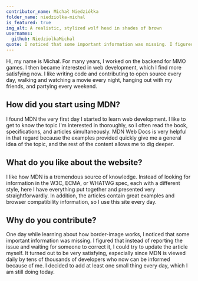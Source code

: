 ```yaml
---
contributor_name: Michał Niedziółka
folder_name: niedziolka-michal
is_featured: true
img_alt: A realistic, stylized wolf head in shades of brown
usernames:
  github: NiedziolkaMichal
quote: I noticed that some important information was missing. I figured that instead of reporting the issue and waiting for someone to correct it, I could try to update the article myself. It turned out to be very satisfying, especially since MDN is viewed daily by tens of thousands of developers who now can be informed because of me.
---
```


Hi, my name is Michał. For many years, I worked on the backend for MMO games. I then became interested in web development, which I find more satisfying now. I like writing code and contributing to open source every day, walking and watching a movie every night, hanging out with my friends, and partying every weekend.

## How did you start using MDN?

I found MDN the very first day I started to learn web development. I like to get to know the topic I'm interested in thoroughly, so I often read the book, specifications, and articles simultaneously. MDN Web Docs is very helpful in that regard because the examples provided quickly give me a general idea of the topic, and the rest of the content allows me to dig deeper.

## What do you like about the website?

I like how MDN is a tremendous source of knowledge. Instead of looking for information in the W3C, ECMA, or WHATWG spec, each with a different style, here I have everything put together and presented very straightforwardly. In addition, the articles contain great examples and browser compatibility information, so I use this site every day.

## Why do you contribute?

One day while learning about how border-image works, I noticed that some important information was missing. I figured that instead of reporting the issue and waiting for someone to correct it, I could try to update the article myself. It turned out to be very satisfying, especially since MDN is viewed daily by tens of thousands of developers who now can be informed because of me. I decided to add at least one small thing every day, which I am still doing today.

